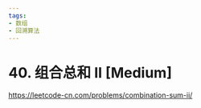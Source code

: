 ```yaml
---
tags:
- 数组
- 回溯算法
---
```


# 40. 组合总和 II [Medium]

<https://leetcode-cn.com/problems/combination-sum-ii/>
